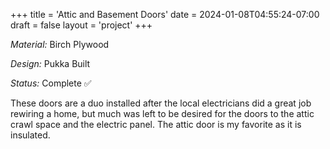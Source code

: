 +++
title = 'Attic and Basement Doors'
date = 2024-01-08T04:55:24-07:00
draft = false
layout = 'project'
+++

_Material:_ Birch Plywood

_Design:_ Pukka Built

_Status:_ Complete ✅

<!--more-->

These doors are a duo installed after the local electricians did a great job rewiring a home, but much was left to be
desired for the doors to the attic crawl space and the electric panel. The attic door is my favorite as it is insulated.
